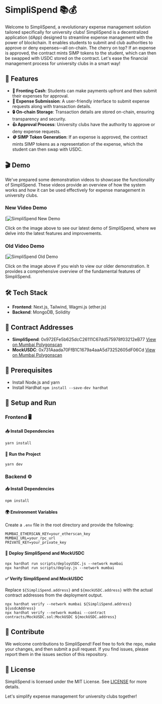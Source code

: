 # SimpliSpend 📚💰

Welcome to SimpliSpend, a revolutionary expense management solution tailored specifically for university clubs! SimpliSpend is a decentralized application (dApp) designed to streamline expense management with the power of blockchain. It enables students to submit and club authorities to approve or deny expenses—all on-chain. The cherry on top? If an expense is approved, the contract mints SIMP tokens to the student, which can then be swapped with USDC stored on the contract. Let's ease the financial management process for university clubs in a smart way!

## 🌟 Features

- **💸 Fronting Cash**: Students can make payments upfront and then submit their expenses for approval.
- **📝 Expense Submission**: A user-friendly interface to submit expense requests along with transaction details.
- **🔒 On-chain Storage**: Transaction details are stored on-chain, ensuring transparency and security.
- **👍 Approval Process**: University clubs have the authority to approve or deny expense requests.
- **🪙 SIMP Token Generation**: If an expense is approved, the contract mints SIMP tokens as a representation of the expense, which the student can then swap with USDC.

## 🎬 Demo 

We've prepared some demonstration videos to showcase the functionality of SimpliSpend. These videos provide an overview of how the system works and how it can be used effectively for expense management in university clubs.

### New Video Demo
[![SimpliSpend New Demo](https://github.com/trevor-trinh/blockchain-expense-managment/assets/50549133/79fa9b3e-fffe-415b-9302-5faf97529a18)

Click on the image above to see our latest demo of SimpliSpend, where we delve into the latest features and improvements.

### Old Video Demo
[![SimpliSpend Old Demo](https://github.com/trevor-trinh/blockchain-expense-managment/assets/50549133/826e722f-cce1-4e15-9eef-67d1e8b84603)

Click on the image above if you wish to view our older demonstration. It provides a comprehensive overview of the fundamental features of SimpliSpend.

## 🛠️ Tech Stack

- **Frontend**: Next.js, Tailwind, Wagmi.js (ether.js)
- **Backend**: MongoDB, Solidity

## 📜 Contract Addresses

- **SimpliSpend**: 0x972EFe5b625dcC26111C67dd575978f03212eB77 [View on Mumbai Polygonscan](https://mumbai.polygonscan.com/address/0x972EFe5b625dcC26111C67dd575978f03212eB77)
- **MockUSDC**: 0x731Aaada70FfB1C1679a4aaA5d73252605dF06Cd [View on Mumbai Polygonscan](https://mumbai.polygonscan.com/token/0x731Aaada70FfB1C1679a4aaA5d73252605dF06Cd)

## 🧰 Prerequisites

- Install Node.js and yarn
- Install Hardhat `npm install --save-dev hardhat`

## 🚀 Setup and Run

### Frontend 🖥️

#### 📥 Install Dependencies

```
yarn install
```

#### 🏃 Run the Project

```
yarn dev
```

### Backend ⚙️

#### 📥 Install Dependencies

```
npm install
```

#### 🌍 Environment Variables

Create a `.env` file in the root directory and provide the following:

```
MUMBAI_ETHERSCAN_KEY=your_etherscan_key
MUMBAI_URL=your_rpc_url
PRIVATE_KEY=your_private_key
```

#### 🚀 Deploy SimpliSpend and MockUSDC

```
npx hardhat run scripts/deployUSDC.js --network mumbai
npx hardhat run scripts/deploy.js --network mumbai
```

#### ✅ Verify SimpliSpend and MockUSDC

Replace `${SimpliSpend.address}` and `${mockUSDC.address}` with the actual contract addresses from the deployment output.

```
npx hardhat verify --network mumbai ${SimpliSpend.address} ${usdcAddress}
npx hardhat verify --network mumbai --contract contracts/MockUSDC.sol:MockUSDC ${mockUSDC.address}
```

## 🙌 Contribute

We welcome contributions to SimpliSpend! Feel free to fork the repo, make your changes, and then submit a pull request. If you find issues, please report them in the issues section of this repository.

## 📝 License

SimpliSpend is licensed under the MIT License. See [LICENSE](LICENSE) for more details.

Let's simplify expense management for university clubs together!
